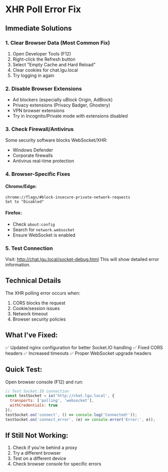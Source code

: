 # XHR Poll Error Fix

## Immediate Solutions

### 1. Clear Browser Data (Most Common Fix)
1. Open Developer Tools (F12)
2. Right-click the Refresh button
3. Select "Empty Cache and Hard Reload"
4. Clear cookies for chat.lgu.local
5. Try logging in again

### 2. Disable Browser Extensions
- Ad blockers (especially uBlock Origin, AdBlock)
- Privacy extensions (Privacy Badger, Ghostery)
- VPN browser extensions
- Try in Incognito/Private mode with extensions disabled

### 3. Check Firewall/Antivirus
Some security software blocks WebSocket/XHR:
- Windows Defender
- Corporate firewalls
- Antivirus real-time protection

### 4. Browser-Specific Fixes

#### Chrome/Edge:
```
chrome://flags/#block-insecure-private-network-requests
Set to "Disabled"
```

#### Firefox:
- Check `about:config`
- Search for `network.websocket`
- Ensure WebSocket is enabled

### 5. Test Connection
Visit: http://chat.lgu.local/socket-debug.html
This will show detailed error information.

## Technical Details

The XHR polling error occurs when:
1. CORS blocks the request
2. Cookie/session issues
3. Network timeout
4. Browser security policies

## What I've Fixed:
✅ Updated nginx configuration for better Socket.IO handling
✅ Fixed CORS headers
✅ Increased timeouts
✅ Proper WebSocket upgrade headers

## Quick Test:
Open browser console (F12) and run:
```javascript
// Test Socket.IO connection
const testSocket = io('http://chat.lgu.local', {
  transports: ['polling', 'websocket'],
  withCredentials: true
});
testSocket.on('connect', () => console.log('Connected!'));
testSocket.on('connect_error', (e) => console.error('Error:', e));
```

## If Still Not Working:
1. Check if you're behind a proxy
2. Try a different browser
3. Test on a different device
4. Check browser console for specific errors
